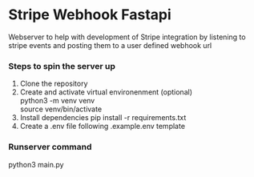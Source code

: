 # Stripe Webhook Fastapi

Webserver to help with development of Stripe integration by listening to stripe events and posting them to a user defined webhook url

### Steps to spin the server up
1. Clone the repository
2. Create and activate virtual environenment (optional)\
    python3 -m venv venv\
    source venv/bin/activate
3. Install dependencies
    pip install -r requirements.txt
4. Create a .env file following .example.env template


### Runserver command
python3 main.py
